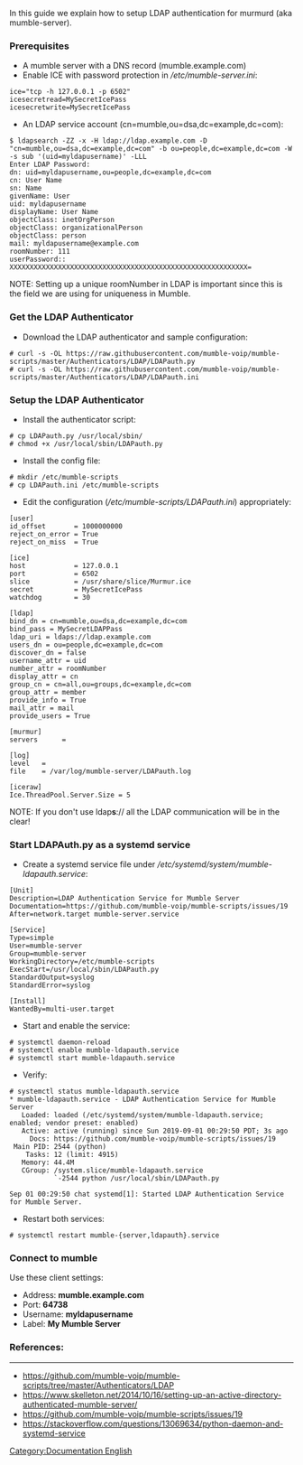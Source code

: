 In this guide we explain how to setup LDAP authentication for murmurd
(aka mumble-server).

### Prerequisites

  - A mumble server with a DNS record (mumble.example.com)
  - Enable ICE with password protection in */etc/mumble-server.ini*:

<!-- end list -->

    ice="tcp -h 127.0.0.1 -p 6502"
    icesecretread=MySecretIcePass
    icesecretwrite=MySecretIcePass

  - An LDAP service account (cn=mumble,ou=dsa,dc=example,dc=com):

<!-- end list -->

    $ ldapsearch -ZZ -x -H ldap://ldap.example.com -D "cn=mumble,ou=dsa,dc=example,dc=com" -b ou=people,dc=example,dc=com -W -s sub '(uid=myldapusername)' -LLL
    Enter LDAP Password:
    dn: uid=myldapusername,ou=people,dc=example,dc=com
    cn: User Name
    sn: Name
    givenName: User
    uid: myldapusername
    displayName: User Name
    objectClass: inetOrgPerson
    objectClass: organizationalPerson
    objectClass: person
    mail: myldapusername@example.com
    roomNumber: 111
    userPassword:: XXXXXXXXXXXXXXXXXXXXXXXXXXXXXXXXXXXXXXXXXXXXXXXXXXXXXXXXXXX=

NOTE: Setting up a unique roomNumber in LDAP is important since this is
the field we are using for uniqueness in Mumble.

### Get the LDAP Authenticator

  - Download the LDAP authenticator and sample configuration:

<!-- end list -->

    # curl -s -OL https://raw.githubusercontent.com/mumble-voip/mumble-scripts/master/Authenticators/LDAP/LDAPauth.py
    # curl -s -OL https://raw.githubusercontent.com/mumble-voip/mumble-scripts/master/Authenticators/LDAP/LDAPauth.ini

### Setup the LDAP Authenticator

  - Install the authenticator script:

<!-- end list -->

    # cp LDAPauth.py /usr/local/sbin/
    # chmod +x /usr/local/sbin/LDAPauth.py

  - Install the config file:

<!-- end list -->

    # mkdir /etc/mumble-scripts
    # cp LDAPauth.ini /etc/mumble-scripts

  - Edit the configuration (*/etc/mumble-scripts/LDAPauth.ini*)
    appropriately:

<!-- end list -->

    [user]
    id_offset       = 1000000000
    reject_on_error = True
    reject_on_miss  = True

    [ice]
    host            = 127.0.0.1
    port            = 6502
    slice           = /usr/share/slice/Murmur.ice
    secret          = MySecretIcePass
    watchdog        = 30

    [ldap]
    bind_dn = cn=mumble,ou=dsa,dc=example,dc=com
    bind_pass = MySecretLDAPPass
    ldap_uri = ldaps://ldap.example.com
    users_dn = ou=people,dc=example,dc=com
    discover_dn = false
    username_attr = uid
    number_attr = roomNumber
    display_attr = cn
    group_cn = cn=all,ou=groups,dc=example,dc=com
    group_attr = member
    provide_info = True
    mail_attr = mail
    provide_users = True

    [murmur]
    servers      =

    [log]
    level   =
    file    = /var/log/mumble-server/LDAPauth.log

    [iceraw]
    Ice.ThreadPool.Server.Size = 5

NOTE: If you don't use ldap**s**:// all the LDAP communication will be
in the clear\!

### Start LDAPAuth.py as a systemd service

  - Create a systemd service file under
    */etc/systemd/system/mumble-ldapauth.service*:

<!-- end list -->

    [Unit]
    Description=LDAP Authentication Service for Mumble Server
    Documentation=https://github.com/mumble-voip/mumble-scripts/issues/19
    After=network.target mumble-server.service

    [Service]
    Type=simple
    User=mumble-server
    Group=mumble-server
    WorkingDirectory=/etc/mumble-scripts
    ExecStart=/usr/local/sbin/LDAPauth.py
    StandardOutput=syslog
    StandardError=syslog

    [Install]
    WantedBy=multi-user.target

  - Start and enable the service:

<!-- end list -->

    # systemctl daemon-reload
    # systemctl enable mumble-ldapauth.service
    # systemctl start mumble-ldapauth.service

  - Verify:

<!-- end list -->

    # systemctl status mumble-ldapauth.service
    * mumble-ldapauth.service - LDAP Authentication Service for Mumble Server
       Loaded: loaded (/etc/systemd/system/mumble-ldapauth.service; enabled; vendor preset: enabled)
       Active: active (running) since Sun 2019-09-01 00:29:50 PDT; 3s ago
         Docs: https://github.com/mumble-voip/mumble-scripts/issues/19
     Main PID: 2544 (python)
        Tasks: 12 (limit: 4915)
       Memory: 44.4M
       CGroup: /system.slice/mumble-ldapauth.service
               `-2544 python /usr/local/sbin/LDAPauth.py

    Sep 01 00:29:50 chat systemd[1]: Started LDAP Authentication Service for Mumble Server.

  - Restart both services:

<!-- end list -->

    # systemctl restart mumble-{server,ldapauth}.service

### Connect to mumble

Use these client settings:

  - Address: **mumble.example.com**
  - Port: **64738**
  - Username: **myldapusername**
  - Label: **My Mumble Server**

### References:

-----

  - <https://github.com/mumble-voip/mumble-scripts/tree/master/Authenticators/LDAP>
  - <https://www.skelleton.net/2014/10/16/setting-up-an-active-directory-authenticated-mumble-server/>
  - <https://github.com/mumble-voip/mumble-scripts/issues/19>
  - <https://stackoverflow.com/questions/13069634/python-daemon-and-systemd-service>

[Category:Documentation
English](Category:Documentation_English "wikilink")